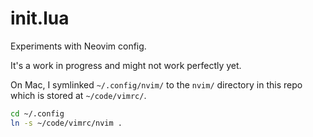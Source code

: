 # init.lua

Experiments with Neovim config.

It's a work in progress and might not work perfectly yet.

On Mac, I symlinked `~/.config/nvim/` to the `nvim/` directory in this repo which is stored at `~/code/vimrc/`.

```sh
cd ~/.config
ln -s ~/code/vimrc/nvim .
```
